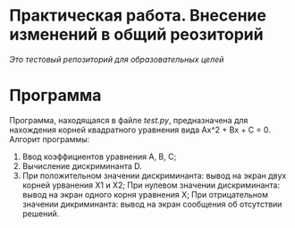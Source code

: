 # Практическая работа. Внесение изменений в общий реозиторий

*Это тестовый репозиторий для образовательных целей*

# Программа
Программа, находящаяся в файле *test.py*, предназначена для нахождения корней квадратного уравнения вида Ax^2 + Bx + C = 0.
Алгорит программы:
1. Ввод коэффициентов уравнения A, B, C;
2. Вычисление дискриминанта D.
3. При положительном значении дискриминанта: вывод на экран двух корней урванения X1 и X2; При нулевом значении дискриминанта: вывод на экран одного корня уравнения X; При отрицательном значении дикриминанта: вывод на экран сообщения об отсутствии решений.
